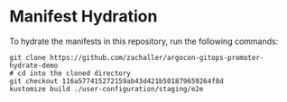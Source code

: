 # Manifest Hydration

To hydrate the manifests in this repository, run the following commands:

```shell
git clone https://github.com/zachaller/argocon-gitops-promoter-hydrate-demo
# cd into the cloned directory
git checkout 116a577415272159ab43d421b501879659264f8d
kustomize build ./user-configuration/staging/e2e
```
